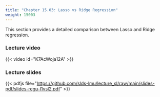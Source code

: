 ```yaml
---
title: "Chapter 15.03: Lasso vs Ridge Regression"
weight: 15003
---
```

This section provides a detailed comparison between Lasso and Ridge regression.

<!--more-->

### Lecture video

{{< video id="K7AcWoja12A" >}}

### Lecture slides

{{< pdfjs file="https://github.com/slds-lmu/lecture_sl/raw/main/slides-pdf/slides-regu-l1vsl2.pdf" >}}
